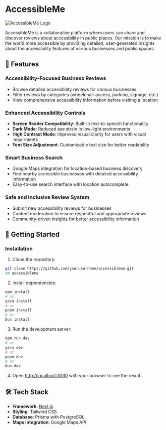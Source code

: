 # AccessibleMe

![AccessibleMe Logo](https://github.com/user-attachments/assets/3c32216d-59e6-4a7a-98ed-4f32d675228f)

AccessibleMe is a collaborative platform where users can share and discover reviews about accessibility in public places. Our mission is to make the world more accessible by providing detailed, user-generated insights about the accessibility features of various businesses and public spaces.

## 🌟 Features

### Accessibility-Focused Business Reviews

- Browse detailed accessibility reviews for various businesses
- Filter reviews by categories (wheelchair access, parking, signage, etc.)
- View comprehensive accessibility information before visiting a location

### Enhanced Accessibility Controls

- **Screen Reader Compatibility**: Built-in text-to-speech functionality
- **Dark Mode**: Reduced eye strain in low-light environments
- **High Contrast Mode**: Improved visual clarity for users with visual impairments
- **Font Size Adjustment**: Customizable text size for better readability

### Smart Business Search

- Google Maps integration for location-based business discovery
- Find nearby accessible businesses with detailed accessibility information
- Easy-to-use search interface with location autocomplete

### Safe and Inclusive Review System

- Submit new accessibility reviews for businesses
- Content moderation to ensure respectful and appropriate reviews
- Community-driven insights for better accessibility information

## 🚀 Getting Started

### Installation

1. Clone the repository:

```bash
git clone https://github.com/yourusername/accessibleme.git
cd accessibleme
```

2. Install dependencies:

```bash
npm install
# or
yarn install
# or
pnpm install
# or
bun install
```

3. Run the development server:

```bash
npm run dev
# or
yarn dev
# or
pnpm dev
# or
bun dev
```

4. Open [http://localhost:3000](http://localhost:3000) with your browser to see the result.

## 🛠️ Tech Stack

- **Framework**: [Next.js](https://nextjs.org)
- **Styling**: Tailwind CSS
- **Database**: Prisma with PostgreSQL
- **Maps Integration**: Google Maps API

